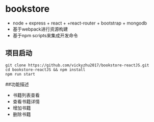 # bookstore
-	node + express + react + +react-router + bootstrap + mongodb
-	基于webpack进行资源构建
-	基于npm scripts来集成开发命令
## 项目启动
```
git clone https://github.com/vickyzhu2017/bookstore-reactJS.git
cd bookstore-reactJS && npm install
npm run start 
```
##功能描述
-	书籍列表查看 
-	查看书籍详情
-	增加书籍
-	删除书籍
